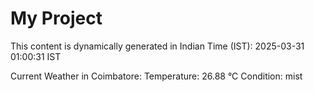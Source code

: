 # My Project

This content is dynamically generated in Indian Time (IST): 2025-03-31 01:00:31 IST


Current Weather in Coimbatore:
Temperature: 26.88 °C
Condition: mist
